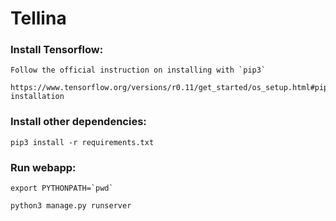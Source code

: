 # Tellina

### Install Tensorflow:
```
Follow the official instruction on installing with `pip3`

https://www.tensorflow.org/versions/r0.11/get_started/os_setup.html#pip-installation
```

### Install other dependencies:

```
pip3 install -r requirements.txt
```

### Run webapp:

```
export PYTHONPATH=`pwd`

python3 manage.py runserver
```
